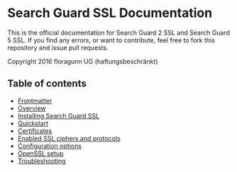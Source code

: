<!---
Copryight 2016 floragunn UG (haftungsbeschränkt)
-->

# Search Guard SSL Documentation

This is the official documentation for Search Guard 2 SSL and Search Guard 5 SSL. If you find any errors, or want to contribute, feel free to fork this repository and issue pull requests.

Copyright 2016 floragunn UG (haftungsbeschränkt)

## Table of contents

* [Frontmatter](frontmatter.md)
* [Overview](overview.md)
* [Installing Search Guard SSL](installation.md)
* [Quickstart](quickstart.md)
* [Certificates](certificates.md)
* [Enabled SSL ciphers and protocols](ciphersuites.md)
* [Configuration options](configuration.md)
* [OpenSSL setup](openssl.md)
* [Troubleshooting](troubleshooting.md)